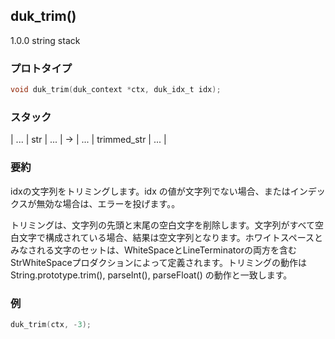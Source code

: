 ## duk_trim() 

1.0.0 string stack

### プロトタイプ

```c
void duk_trim(duk_context *ctx, duk_idx_t idx);
```

### スタック

| ... | str | ... | -> | ... | trimmed_str | ... |

### 要約

idxの文字列をトリミングします。idx の値が文字列でない場合、またはインデックスが無効な場合は、エラーを投げます。。

トリミングは、文字列の先頭と末尾の空白文字を削除します。文字列がすべて空白文字で構成されている場合、結果は空文字列となります。ホワイトスペースとみなされる文字のセットは、WhiteSpaceとLineTerminatorの両方を含むStrWhiteSpaceプロダクションによって定義されます。トリミングの動作は String.prototype.trim(), parseInt(), parseFloat() の動作と一致します。


### 例

```c
duk_trim(ctx, -3);
```